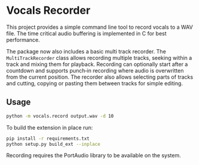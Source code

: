 # Vocals Recorder

This project provides a simple command line tool to record vocals to a WAV file.
The time critical audio buffering is implemented in C for best performance.

The package now also includes a basic multi track recorder. The
``MultiTrackRecorder`` class allows recording multiple tracks, seeking
within a track and mixing them for playback. Recording can optionally start
after a countdown and supports punch‑in recording where audio is overwritten
from the current position.
The recorder also allows selecting parts of tracks and cutting, copying or
pasting them between tracks for simple editing.

## Usage

```bash
python -m vocals.record output.wav -d 10
```

To build the extension in place run:

```bash
pip install -r requirements.txt
python setup.py build_ext --inplace
```

Recording requires the PortAudio library to be available on the system.
